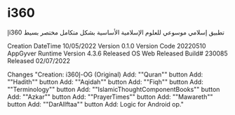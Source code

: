 # i360
إi360 تطبيق إسلامي موسوعي للعلوم الإسلامية الأساسية بشكل متكامل مختصر بسيط

Creation DateTime	10/05/2022
Version	0.1.0
Version Code	20220510
AppGyver Runtime Version	4.3.6
Released OS	Web
Released Build#	230085
Released	02/07/2022

Changes	"Creation: i360إ-OG (Original)
Add: ""Quran"" button
Add: ""Hadith"" button
Add: ""Aqidah"" button
Add: ""Fiqh"" button
Add: ""Terminology"" button
Add: ""IslamicThoughtComponentBooks"" button
Add: ""Azkar"" button
Add: ""PrayerTimes"" button
Add: ""Mawareth"" button
Add: ""DarAlIftaa"" button
Add: Logic for Android op."
